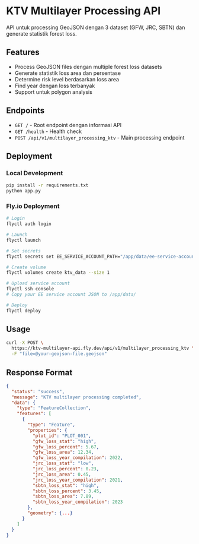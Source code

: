 # KTV Multilayer Processing API

API untuk processing GeoJSON dengan 3 dataset (GFW, JRC, SBTN) dan generate statistik forest loss.

## Features

- Process GeoJSON files dengan multiple forest loss datasets
- Generate statistik loss area dan persentase
- Determine risk level berdasarkan loss area
- Find year dengan loss terbanyak
- Support untuk polygon analysis

## Endpoints

- `GET /` - Root endpoint dengan informasi API
- `GET /health` - Health check
- `POST /api/v1/multilayer_processing_ktv` - Main processing endpoint

## Deployment

### Local Development

```bash
pip install -r requirements.txt
python app.py
```

### Fly.io Deployment

```bash
# Login
flyctl auth login

# Launch
flyctl launch

# Set secrets
flyctl secrets set EE_SERVICE_ACCOUNT_PATH="/app/data/ee-service-account.json"

# Create volume
flyctl volumes create ktv_data --size 1

# Upload service account
flyctl ssh console
# Copy your EE service account JSON to /app/data/

# Deploy
flyctl deploy
```

## Usage

```bash
curl -X POST \
  https://ktv-multilayer-api.fly.dev/api/v1/multilayer_processing_ktv \
  -F "file=@your-geojson-file.geojson"
```

## Response Format

```json
{
  "status": "success",
  "message": "KTV multilayer processing completed",
  "data": {
    "type": "FeatureCollection",
    "features": [
      {
        "type": "Feature",
        "properties": {
          "plot_id": "PLOT_001",
          "gfw_loss_stat": "high",
          "gfw_loss_percent": 5.67,
          "gfw_loss_area": 12.34,
          "gfw_loss_year_compilation": 2022,
          "jrc_loss_stat": "low",
          "jrc_loss_percent": 0.23,
          "jrc_loss_area": 0.45,
          "jrc_loss_year_compilation": 2021,
          "sbtn_loss_stat": "high",
          "sbtn_loss_percent": 3.45,
          "sbtn_loss_area": 7.89,
          "sbtn_loss_year_compilation": 2023
        },
        "geometry": {...}
      }
    ]
  }
}
```